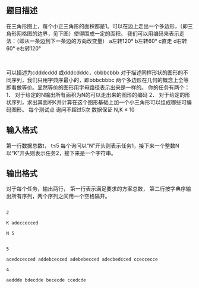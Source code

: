 ## 题目描述

<p>在三角形图上，每个小正三角形的面积都是1。可以在边上走出一个多边形，（即三角形网格图的边界，见下图）使得围成一定的面积。 我们可以用编码来表示走法：（即从一条边到下一条边的方向改变量） a左转120° b左转60° c直走 d右转60° e右转120°</p>
<p> <img border="0" alt="" src="https://s2.loli.net/2023/08/14/CaOTJBusPhUWcEN.png"></p>
<p>可以描述为cdddcddd 或dddcdddc，cbbbcbbb 对于描述同样形状的图形的不同序列，我们只用字典序最小的，即bbbcbbbc 两个多边形在几何的概念上全等即看做等价。显然等价的图形用字母路径表示出来是一样的。 你的任务有两个： 1． 对于给定的N输出所有面积为N的可以走出来的图形的编码 2． 对于给定的形状序列，求出其面积K并计算在这个图形基础上加一个小三角形可以组成哪些可编码图形。 每个测试点 询问不超过5次 数据保证 N,K ≤ 10</p>

## 输入格式

<p>第一行数据总数t， t≤5 每个询问以“N”开头则表示任务1，接下来一个整数N 以“K”开头则表示任务2，接下来是一个字符串。</p>

## 输出格式

<p>对于每个任务，输出两行， 第一行表示满足要求的方案总数， 第二行按字典序输出所有序列，两个序列之间用一个空格隔开。</p>

```input1
2
K adeccecced
N 5
```
```output1
5
acedccecced addebcecced adebebecced adecbedcced cceccecce
4
aeddde bdecdde bececde ccedcde
```
